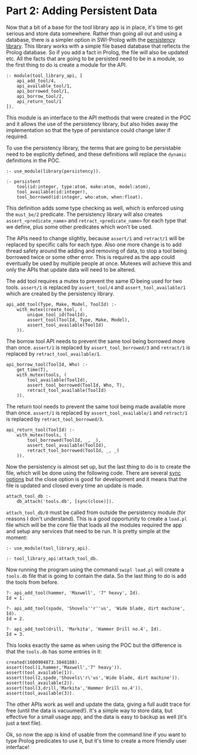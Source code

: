 # Part 2: Adding Persistent Data

Now that a bit of a base for the tool library app is in place, it's time to get serious and store data somewhere. Rather than going all out and using a database, there is a simpler option in SWI-Prolog with the [persistency library](https://www.swi-prolog.org/pldoc/man?section=persistency). This library works with a simple file based database that reflects the Prolog database. So if you add a fact in Prolog, the file will also be updated etc. All the facts that are going to be persisted need to be in a module, so the first thing to do is create a module for the API.

    :- module(tool_library_api, [
        api_add_tool/4,
        api_available_tool/1,
        api_borrowed_tool/1,
        api_borrow_tool/2,
        api_return_tool/1
    ]).

This module is an interface to the API methods that were created in the POC and it allows the use of the persistency library, but also hides away the implementation so that the type of persistance could change later if required.

To use the persistency library, the terms that are going to be persistable need to be explicitly defined, and these definitions will replace the `dynamic` definitions in the POC.

    :- use_module(library(persistency)).

    :- persistent
        tool(id:integer, type:atom, make:atom, model:atom),
        tool_available(id:integer),
        tool_borrowed(id:integer, who:atom, when:float).

This definition adds some type checking as well, which is enforced using the `must_be/2` predicate. The persistency library will also creates `assert_<predicate_name>` and `retract_<predicate_name>` for each type that we define, plus some other predicates which won't be used.

The APIs need to change slightly, because `assert/1` and `retract/1` will be replaced by specific calls for each type. Also one more change is to add thread safety around the adding and removing of data, to stop a tool being borrowed twice or some other error. This is required as the app could eventually be used by multiple people at once. Mutexes will achieve this and only the APIs that update data will need to be altered.

The add tool requires a mutex to prevent the same ID being used for two tools. `assert/1` is replaced by `assert_tool/4` and `assert_tool_available/1` which are created by the persistency library.

    api_add_tool(Type, Make, Model, ToolId) :-
        with_mutex(create_tool, (
            unique_tool_id(ToolId),
            assert_tool(ToolId, Type, Make, Model),
            assert_tool_available(ToolId)
        )).

The borrow tool API needs to prevent the same tool being borrowed more than once. `assert/1` is replaced by `assert_tool_borrowed/3` and `retract/1` is replaced by `retract_tool_available/1`.

    api_borrow_tool(ToolId, Who) :-
        get_time(T),
        with_mutex(tools, (
            tool_available(ToolId),
            assert_tool_borrowed(ToolId, Who, T),
            retract_tool_available(ToolId)
        )).

The return tool needs to prevent the same tool being made available more than once. `assert/1` is replaced by `assert_tool_available/1` and `retract/1` is replaced by `retract_tool_borrowed/3`.

    api_return_tool(ToolId) :-
        with_mutex(tools, (
            tool_borrowed(ToolId, _, _),
            assert_tool_available(ToolId),
            retract_tool_borrowed(ToolId, _, _)
        )).

Now the persistency is almost set up, but the last thing to do is to create the file, which will be done using the following code. There are several [sync options](https://www.swi-prolog.org/pldoc/doc_for?object=db_sync/1) but the close option is good for development and it means that the file is updated and closed every time an update is made.

    attach_tool_db :-
        db_attach('tools.db', [sync(close)]).

`attach_tool_db/0` must be called from outside the persistency module (for reasons I don't understand). This is a good opportunity to create a `load.pl` file which will be the core file that loads all the modules required the app and setup any services that need to be run. It is pretty simple at the moment:

    :- use_module(tool_library_api).

    :- tool_library_api:attach_tool_db.

Now running the program using the command `swipl load.pl` will create a `tools.db` file that is going to contain the data. So the last thing to do is add the tools from before.

    ?- api_add_tool(hammer, 'Maxwell', '7" heavy', Id).
    Id = 1.

    ?- api_add_tool(spade, 'Shovels''r''us', 'Wide blade, dirt machine', Id).
    Id = 2.

    ?- api_add_tool(drill, 'Markita', 'Hammer Drill no.4', Id).
    Id = 3.

This looks exactly the same as when using the POC but the difference is that the `tools.db` has some entries in it:

    created(1600904873.3848188).
    assert(tool(1,hammer,'Maxwell','7" heavy')).
    assert(tool_available(1)).
    assert(tool(2,spade,'Shovels\'r\'us','Wide blade, dirt machine')).
    assert(tool_available(2)).
    assert(tool(3,drill,'Markita','Hammer Drill no.4')).
    assert(tool_available(3)).

The other APIs work as well and update the data, giving a full audit trace for free (until the data is vacuumed!). It's a simple way to store data, but effective for a small usage app, and the data is easy to backup as well (it's just a text file).

Ok, so now the app is kind of usable from the command line if you want to type Prolog predicates to use it, but it's time to create a more friendly user interface!

